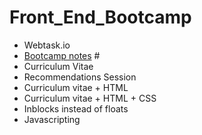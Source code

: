 # Front_End_Bootcamp

- Webtask.io
- [Bootcamp notes](#Bootcamp_notes.md)
  #<a name="Bootcamp_notes.md"></a>
- Curriculum Vitae                     
- Recommendations Session                 
- Curriculum vitae + HTML                 
- Curriculum vitae + HTML + CSS        
- Inblocks instead of floats
- Javascripting
